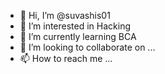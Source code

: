 - 👋 Hi, I’m @suvashis01
- 👀 I’m interested in Hacking
- 🌱 I’m currently learning BCA
- 💞️ I’m looking to collaborate on ...
- 📫 How to reach me ...

<!---
suvashis01/suvashis01 is a ✨ special ✨ repository because its `README.md` (this file) appears on your GitHub profile.
You can click the Preview link to take a look at your changes.
--->
